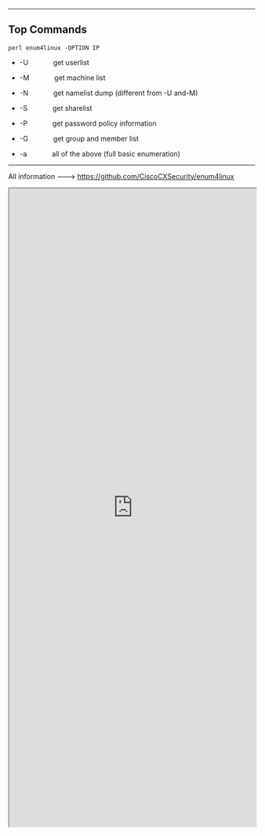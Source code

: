 --- ---

<h2>Top Commands</h2>

```
perl enum4linux -OPTION IP
```

- -U             get userlist  
- -M             get machine list  
- -N             get namelist dump (different from -U and-M)  
- -S             get sharelist  
- -P             get password policy information  
- -G             get group and member list

- -a             all of the above (full basic enumeration)  

---

All information ---> https://github.com/CiscoCXSecurity/enum4linux

<iframe src="https://github.com/CiscoCXSecurity/enum4linux" width="100%" height="1300"></iframe>